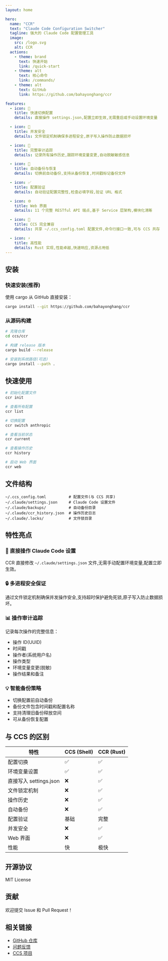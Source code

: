 ```yaml
---
layout: home

hero:
  name: "CCR"
  text: "Claude Code Configuration Switcher"
  tagline: 强大的 Claude Code 配置管理工具
  image:
    src: /logo.svg
    alt: CCR
  actions:
    - theme: brand
      text: 快速开始
      link: /quick-start
    - theme: alt
      text: 核心命令
      link: /commands/
    - theme: alt
      text: GitHub
      link: https://github.com/bahayonghang/ccr

features:
  - icon: 🚀
    title: 快速切换配置
    details: 直接操作 settings.json,配置立即生效,无需重启或手动设置环境变量

  - icon: 🔐
    title: 并发安全
    details: 文件锁定机制确保多进程安全,原子写入操作防止数据损坏

  - icon: 📝
    title: 完整审计追踪
    details: 记录所有操作历史,跟踪环境变量变更,自动脱敏敏感信息

  - icon: 💾
    title: 自动备份与恢复
    details: 切换前自动备份,支持从备份恢复,时间戳标记备份文件

  - icon: ✅
    title: 配置验证
    details: 自动验证配置完整性,检查必填字段,验证 URL 格式

  - icon: 🌐
    title: Web 界面
    details: 11 个完整 RESTful API 端点,基于 Service 层架构,模块化清晰

  - icon: 🔄
    title: CCS 完全兼容
    details: 共享 ~/.ccs_config.toml 配置文件,命令行接口一致,可与 CCS 共存

  - icon: ⚡
    title: 高性能
    details: Rust 实现,性能卓越,快速响应,资源占用低
---
```


## 安装

### 快速安装(推荐)

使用 cargo 从 GitHub 直接安装：

```bash
cargo install --git https://github.com/bahayonghang/ccr
```

### 从源码构建

```bash
# 克隆仓库
cd ccs/ccr

# 构建 release 版本
cargo build --release

# 安装到系统路径(可选)
cargo install --path .
```

## 快速使用

```bash
# 初始化配置文件
ccr init

# 查看所有配置
ccr list

# 切换配置
ccr switch anthropic

# 查看当前状态
ccr current

# 查看操作历史
ccr history

# 启动 Web 界面
ccr web
```

## 文件结构

```
~/.ccs_config.toml          # 配置文件(与 CCS 共享)
~/.claude/settings.json     # Claude Code 设置文件
~/.claude/backups/          # 自动备份目录
~/.claude/ccr_history.json  # 操作历史日志
~/.claude/.locks/           # 文件锁目录
```

## 特性亮点

### 🎯 直接操作 Claude Code 设置

CCR 直接修改 `~/.claude/settings.json` 文件,无需手动配置环境变量,配置立即生效。

### 🔒 多进程安全保证

通过文件锁定机制确保并发操作安全,支持超时保护避免死锁,原子写入防止数据损坏。

### 📊 操作审计追踪

记录每次操作的完整信息：
- 操作 ID(UUID)
- 时间戳
- 操作者(系统用户名)
- 操作类型
- 环境变量变更(脱敏)
- 操作结果和备注

### 💡 智能备份策略

- 切换配置前自动备份
- 备份文件包含时间戳和配置名称
- 支持清理旧备份释放空间
- 可从备份恢复配置

## 与 CCS 的区别

| 特性 | CCS (Shell) | CCR (Rust) |
|------|-------------|-----------|
| 配置切换 | ✅ | ✅ |
| 环境变量设置 | ✅ | ✅ |
| 直接写入 settings.json | ❌ | ✅ |
| 文件锁定机制 | ❌ | ✅ |
| 操作历史 | ❌ | ✅ |
| 自动备份 | ❌ | ✅ |
| 配置验证 | 基础 | 完整 |
| 并发安全 | ❌ | ✅ |
| Web 界面 | ❌ | ✅ |
| 性能 | 快 | 极快 |

## 开源协议

MIT License

## 贡献

欢迎提交 Issue 和 Pull Request！

## 相关链接

- [GitHub 仓库](https://github.com/bahayonghang/ccr)
- [问题反馈](https://github.com/bahayonghang/ccr/issues)
- [CCS 项目](https://github.com/bahayonghang/ccs)
